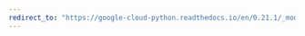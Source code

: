 ```yaml
---
redirect_to: "https://google-cloud-python.readthedocs.io/en/0.21.1/_modules/google/cloud/monitoring/connection.html"
---
```

